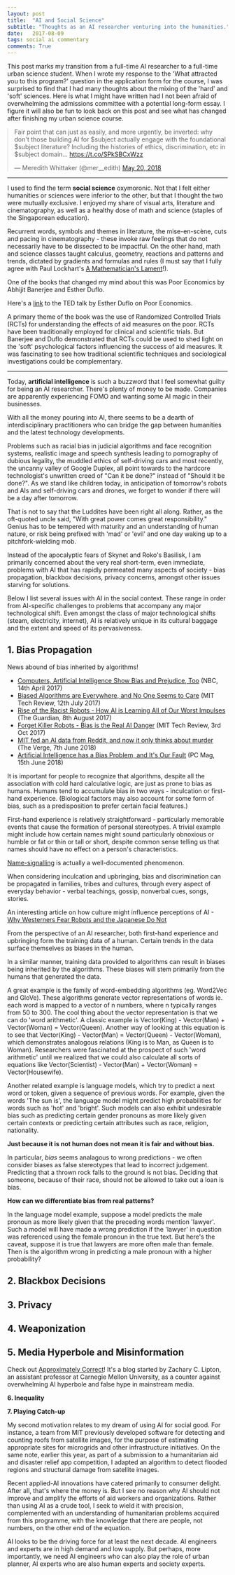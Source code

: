 ```yaml
---
layout: post
title:  "AI and Social Science"
subtitle: "Thoughts as an AI researcher venturing into the humanities."
date:   2017-08-09
tags: social ai commentary
comments: True
---
```


<div class='note note-right'>
	This post marks my transition from a full-time AI researcher to a full-time urban science student. When I wrote my response to the 'What attracted you to this program?' question in the application form for the course, I was surprised to find that I had many thoughts about the mixing of the 'hard' and 'soft' sciences. Here is what I might have written had I not been afraid of overwhelming the admissions committee with a potential long-form essay. I figure it will also be fun to look back on this post and see what has changed after finishing my urban science course.
</div>

<blockquote class="twitter-tweet" data-lang="en" style='margin:auto;'><p lang="en" dir="ltr">Fair point that can just as easily, and more urgently, be inverted: why don&#39;t those building AI for $subject actually engage with the foundational $subject literature? Including the histories of ethics, discrimination, etc in $subject domain... <a href="https://t.co/SPkSBCxWzz">https://t.co/SPkSBCxWzz</a></p>&mdash; Meredith Whittaker (@mer__edith) <a href="https://twitter.com/mer__edith/status/998211595879833602?ref_src=twsrc%5Etfw">May 20, 2018</a></blockquote>
<script async src="https://platform.twitter.com/widgets.js" charset="utf-8"></script>

---

I used to find the term **social science** oxymoronic. Not that I felt either humanities or sciences were inferior to the other, but that I thought the two were mutually exclusive. I enjoyed my share of visual arts, literature and cinematography, as well as a healthy dose of math and science (staples of the Singaporean education). 

Recurrent words, symbols and themes in literature, the mise-en-scène, cuts and pacing in cinematography - these invoke raw feelings that do not necessarily have to be dissected to be impactful. On the other hand, math and science classes taught calculus, geometry, reactions and patterns and trends, dictated by gradients and formulas and rules (I must say that I fully agree with Paul Lockhart's [A Mathematician's Lament](https://www.mimuw.edu.pl/~pawelst/rzut_oka/Zajecia_dla_MISH_2011-12/Lektury_files/LockhartsLament.pdf)!). 

One of the books that changed my mind about this was Poor Economics by Abhijit Banerjee and Esther Duflo. 

<div class='note note-left'>
	Here's a <a href='https://www.youtube.com/watch?v=0zvrGiPkVcs'>link</a> to the TED talk by Esther Duflo on Poor Economics.
</div>

A primary theme of the book was the use of Randomized Controlled Trials (RCTs) for understanding the effects of aid measures on the poor. RCTs have been traditionally employed for clinical and scientific trials. But Banerjee and Duflo demonstrated that RCTs could be used to shed light on the 'soft' psychological factors influencing the success of aid measures. It was fascinating to see how traditional scientific techniques and sociological investigations could be complementary.

---

Today, **artificial intelligence** is such a buzzword that I feel somewhat guilty for being an AI researcher. There's plenty of money to be made. Companies are apparently experiencing FOMO and wanting some AI magic in their businesses. 

With all the money pouring into AI, there seems to be a dearth of interdisciplinary practitioners who can bridge the gap between humanities and the latest technology developments. 

Problems such as racial bias in judicial algorithms and face recognition systems, realistic image and speech synthesis leading to pornography of dubious legality, the muddled ethics of self-driving cars and most recently, the uncanny valley of Google Duplex, all point towards to the hardcore technologist's unwritten creed of "Can it be done?" instead of "Should it be done?". As we stand like children today, in anticipation of tomorrow's robots and AIs and self-driving cars and drones, we forget to wonder if there will be a day after tomorrow.

That is not to say that the Luddites have been right all along. Rather, as the oft-quoted uncle said, "With great power comes great responsibility." Genius has to be tempered with maturity and an understanding of human nature, or risk being prefixed with 'mad' or 'evil' and one day waking up to a pitchfork-wielding mob.

Instead of the apocalyptic fears of Skynet and Roko's Basilisk, I am primarily concerned about the very real short-term, even immediate, problems with AI that has rapidly permeated many aspects of society - bias propagation, blackbox decisions, privacy concerns, amongst other issues starving for solutions.

Below I list several issues with AI in the social context. These range in order from AI-specific challenges to problems that accompany any major technological shift. Even amongst the class of major technological shifts (steam, electricity, internet), AI is relatively unique in its cultural baggage and the extent and speed of its pervasiveness.

## 1. Bias Propagation

News abound of bias inherited by algorithms!

- [Computers, Artificial Intelligence Show Bias and Prejudice, Too](https://www.nbcnews.com/health/health-news/computers-artificial-intelligence-show-bias-prejudice-too-n746206) (NBC, 14th April 2017)
- [Biased Algorithms are Everywhere, and No One Seems to Care](https://www.technologyreview.com/s/608248/biased-algorithms-are-everywhere-and-no-one-seems-to-care/) (MIT Tech Review, 12th July 2017)
- [Rise of the Racist Robots - How AI is Learning All of Our Worst Impulses](https://www.theguardian.com/inequality/2017/aug/08/rise-of-the-racist-robots-how-ai-is-learning-all-our-worst-impulses) (The Guardian, 8th August 2017)
- [Forget Killer Robots - Bias is the Real AI Danger](https://www.technologyreview.com/s/608986/forget-killer-robotsbias-is-the-real-ai-danger/) (MIT Tech Review, 3rd Oct 2017)
- [MIT fed an AI data from Reddit, and now it only thinks about murder](https://www.theverge.com/2018/6/7/17437454/mit-ai-psychopathic-reddit-data-algorithmic-bias) (The Verge, 7th June 2018)
- [Artificial Intelligence has a Bias Problem, and It's Our Fault](https://sea.pcmag.com/netflix/26863/feature/artificial-intelligence-has-a-bias-problem-and-its-our-fault) (PC Mag, 15th June 2018)

It is important for people to recognize that algorithms, despite all the association with cold hard calculative logic, are just as prone to bias as humans. Humans tend to accumulate bias in two ways - inculcation or first-hand experience. (Biological factors may also account for some form of bias, such as a predisposition to prefer certain facial features.) 

First-hand experience is relatively straightforward - particularly memorable events that cause the formation of personal stereotypes. A trivial example might include how certain names might sound particularly obnoxious or humble or fat or thin or tall or short, despite common sense telling us that names should have no effect on a person's characteristics. 

<div class='note note-left'>
	<a href='https://www.newyorker.com/tech/elements/why-your-name-matters'>Name-signalling</a> is actually a well-documented phenomenon.
</div>

When considering inculcation and upbringing, bias and discrimination can be propagated in families, tribes and cultures, through every aspect of everyday behavior - verbal teachings, gossip, nonverbal cues, songs, stories.

<div class='note note-right'>
	An interesting article on how culture might influence perceptions of AI - <a href='https://www.wired.com/story/ideas-joi-ito-robot-overlords/'>Why Westerners Fear Robots and the Japanese Do Not</a>
</div>

From the perspective of an AI researcher, both first-hand experience and upbringing form the training data of a human. Certain trends in the data surface themselves as biases in the human. 

In a similar manner, training data provided to algorithms can result in biases being inherited by the algorithms. These biases will stem primarily from the humans that generated the data. 

A great example is the family of word-embedding algorithms (eg. Word2Vec and GloVe). These algorithms generate vector representations of words ie. each word is mapped to a vector of n numbers, where n typically ranges from 50 to 300. The cool thing about the vector representation is that we can do 'word arithmetic'. A classic example is Vector(King) - Vector(Man) + Vector(Woman) = Vector(Queen). Another way of looking at this equation is to see that Vector(King) - Vector(Man) = Vector(Queen) - Vector(Woman), which demonstrates analogous relations (King is to Man, as Queen is to Woman). Researchers were fascinated at the prospect of such 'word arithmetic' until we realized that we could also calculate all sorts of equations like Vector(Scientist) - Vector(Man) + Vector(Woman) = Vector(Housewife).

Another related example is language models, which try to predict a next word or token, given a sequence of previous words. For example, given the words 'The sun is', the language model might predict high probabilities for words such as 'hot' and 'bright'. Such models can also exhibit undesirable bias such as predicting certain gender pronouns as more likely given certain contexts or predicting certain attributes such as race, religion, nationality.

**Just because it is not human does not mean it is fair and without bias.**

In particular, *bias* seems analagous to wrong predictions - we often consider biases as false stereotypes that lead to incorrect judgement. Predicting that a thrown rock falls to the ground is not bias. Deciding that someone, because of their race, should not be allowed to take out a loan is bias. 

**How can we differentiate bias from real patterns?**

In the language model example, suppose a model predicts the male pronoun as more likely given that the preceding words mention 'lawyer'. Such a model will have made a wrong prediction if the 'lawyer' in question was referenced using the female pronoun in the true text. But here's the caveat, suppose it is true that lawyers are more often male than female. Then is the algorithm wrong in predicting a male pronoun with a higher probability?

## 2. Blackbox Decisions

## 3. Privacy

## 4. Weaponization

## 5. Media Hyperbole and Misinformation

<div class='note note-right'>
	Check out <a href='http://approximatelycorrect.com/'>Approximately Correct</a>! It's a blog started by Zachary C. Lipton, an assistant professor at Carnegie Mellon University, as a counter against overwhelming AI hyperbole and false hype in mainstream media.
</div>

**6. Inequality**

**7. Playing Catch-up**

My second motivation relates to my dream of using AI for social good. For instance, a team from MIT previously developed software for detecting and counting roofs from satellite images, for the purpose of estimating appropriate sites for microgrids and other infrastructure initiatives. On the same note, earlier this year, as part of a submission to a humanitarian aid and disaster relief app competition, I adapted an algorithm to detect flooded regions and structural damage from satellite images. 

Recent applied-AI innovations have catered primarily to consumer delight. After all, that's where the money is. But I see no reason why AI should not improve and amplify the efforts of aid workers and organizations. Rather than using AI as a crude tool, I seek to wield it with precision, complemented with an understanding of humanitarian problems acquired from this programme, with the knowledge that there are people, not numbers, on the other end of the equation.

AI looks to be the driving force for at least the next decade. AI engineers and experts are in high demand and low supply. But perhaps, more importantly, we need AI engineers who can also play the role of urban planner, AI experts who are also human experts and society experts.
